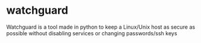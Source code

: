 # watchguard
Watchguard is a tool made in python to keep a Linux/Unix host as secure as possible without disabling services or changing passwords/ssh keys
